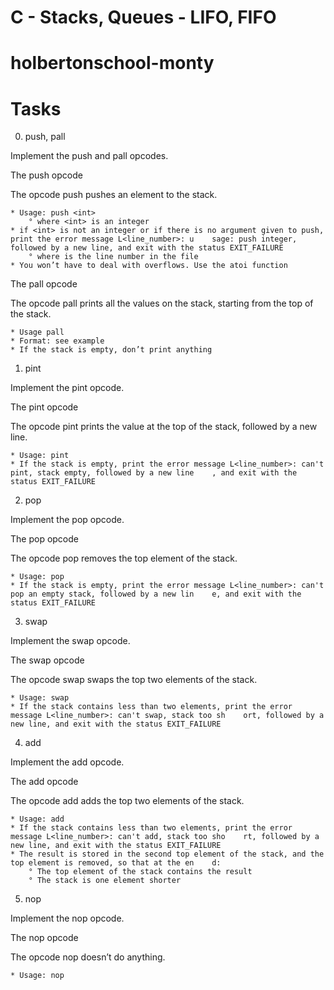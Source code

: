 # C - Stacks, Queues - LIFO, FIFO

# holbertonschool-monty

# Tasks

0. push, pall

Implement the push and pall opcodes.

The push opcode

The opcode push pushes an element to the stack.

	* Usage: push <int>
		° where <int> is an integer
	* if <int> is not an integer or if there is no argument given to push, print the error message L<line_number>: u	sage: push integer, followed by a new line, and exit with the status EXIT_FAILURE
		° where is the line number in the file
	* You won’t have to deal with overflows. Use the atoi function

The pall opcode

The opcode pall prints all the values on the stack, starting from the top of the stack.

	* Usage pall
	* Format: see example
	* If the stack is empty, don’t print anything

1. pint

Implement the pint opcode.

The pint opcode

The opcode pint prints the value at the top of the stack, followed by a new line.

	* Usage: pint
	* If the stack is empty, print the error message L<line_number>: can't pint, stack empty, followed by a new line	, and exit with the status EXIT_FAILURE

2. pop

Implement the pop opcode.

The pop opcode

The opcode pop removes the top element of the stack.

	* Usage: pop
	* If the stack is empty, print the error message L<line_number>: can't pop an empty stack, followed by a new lin	e, and exit with the status EXIT_FAILURE

3. swap

Implement the swap opcode.

The swap opcode

The opcode swap swaps the top two elements of the stack.

	* Usage: swap
	* If the stack contains less than two elements, print the error message L<line_number>: can't swap, stack too sh	ort, followed by a new line, and exit with the status EXIT_FAILURE

4. add

Implement the add opcode.

The add opcode

The opcode add adds the top two elements of the stack.

	* Usage: add
	* If the stack contains less than two elements, print the error message L<line_number>: can't add, stack too sho	rt, followed by a new line, and exit with the status EXIT_FAILURE
	* The result is stored in the second top element of the stack, and the top element is removed, so that at the en	d:
		° The top element of the stack contains the result
		° The stack is one element shorter

5. nop

Implement the nop opcode.

The nop opcode

The opcode nop doesn’t do anything.

	* Usage: nop
